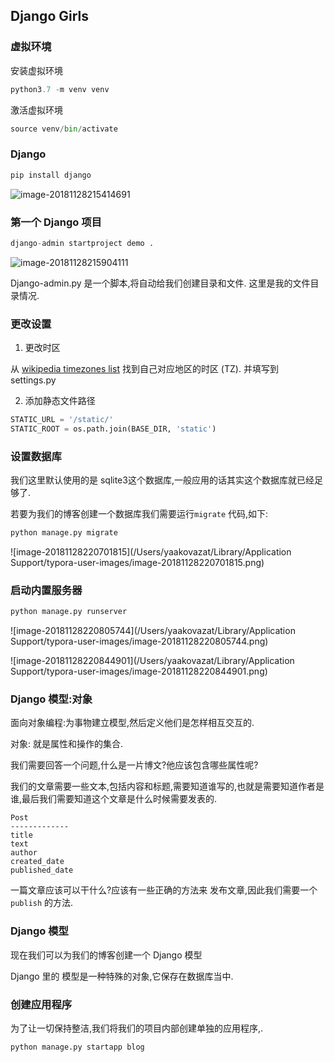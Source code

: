 ## Django Girls

### 虚拟环境

安装虚拟环境

``` python
python3.7 -m venv venv
```

激活虚拟环境

``` python
source venv/bin/activate
```

### Django

``` python
pip install django
```

![image-20181128215414691](https://ws4.sinaimg.cn/large/006tNbRwgy1fxo7s72gzbj315205qmyc.jpg)

### 第一个 Django 项目

```python
django-admin startproject demo .
```

![image-20181128215904111](https://ws1.sinaimg.cn/large/006tNbRwgy1fxo7x7u34bj30qo0cwq3v.jpg)

Django-admin.py 是一个脚本,将自动给我们创建目录和文件. 这里是我的文件目录情况.

### 更改设置

1. 更改时区

从 [wikipedia timezones list](https://en.wikipedia.org/wiki/List_of_tz_database_time_zones) 找到自己对应地区的时区 (TZ). 并填写到 settings.py

2. 添加静态文件路径

``` python
STATIC_URL = '/static/'
STATIC_ROOT = os.path.join(BASE_DIR, 'static')
```

### 设置数据库

我们这里默认使用的是 sqlite3这个数据库,一般应用的话其实这个数据库就已经足够了.

若要为我们的博客创建一个数据库我们需要运行`migrate` 代码,如下:

```python
python manage.py migrate
```

![image-20181128220701815](/Users/yaakovazat/Library/Application Support/typora-user-images/image-20181128220701815.png)

### 启动内置服务器

``` python
python manage.py runserver
```

![image-20181128220805744](/Users/yaakovazat/Library/Application Support/typora-user-images/image-20181128220805744.png)

![image-20181128220844901](/Users/yaakovazat/Library/Application Support/typora-user-images/image-20181128220844901.png)

### Django 模型:对象

面向对象编程:为事物建立模型,然后定义他们是怎样相互交互的.

对象: 就是属性和操作的集合.

我们需要回答一个问题,什么是一片博文?他应该包含哪些属性呢?

我们的文章需要一些文本,包括内容和标题,需要知道谁写的,也就是需要知道作者是谁,最后我们需要知道这个文章是什么时候需要发表的.

```
Post
-------------
title
text
author
created_date
published_date
```

一篇文章应该可以干什么?应该有一些正确的方法来 发布文章,因此我们需要一个 `publish` 的方法.

### Django 模型

现在我们可以为我们的博客创建一个 Django 模型

Django 里的 模型是一种特殊的对象,它保存在数据库当中.

### 创建应用程序

为了让一切保持整洁,我们将我们的项目内部创建单独的应用程序,.

``` python
python manage.py startapp blog
```




